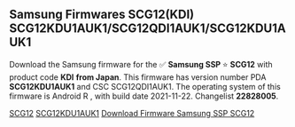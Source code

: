 <h2>Samsung Firmwares SCG12(KDI) SCG12KDU1AUK1/SCG12QDI1AUK1/SCG12KDU1AUK1</h2>
Download the Samsung firmware for the ✅ <strong>Samsung SSP </strong> ⭐ <strong>SCG12</strong> with product code <strong>KDI</strong> <strong> from Japan</strong>. This firmware has version number PDA <strong>SCG12KDU1AUK1</strong> and CSC SCG12QDI1AUK1. The operating system of this firmware is Android R , with build date 2021-11-22. Changelist <strong>22828005</strong>.


[SCG12](https://samfirm.shop/samsung/model/SCG12)
[SCG12KDU1AUK1](https://samfirm.shop/samsung/pda/SCG12KDU1AUK1)
[Download Firmware Samsung SSP SCG12](https://samfirm.shop/samsung/firmware/477036)
